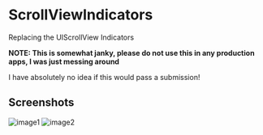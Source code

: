 ScrollViewIndicators
====================

Replacing the UIScrollView Indicators

**NOTE: This is somewhat janky, please do not use this in any production apps, I was just messing around**

I have absolutely no idea if this would pass a submission!

Screenshots
------
![image1](http://f.cl.ly/items/432p451Z0S1X3A072W3w/iOS%20Simulator%20Screen%20shot%20Apr%2017,%202013%204.26.00%20PM.png)
![image2](http://f.cl.ly/items/1o173D1b3R1X063x3v3q/iOS%20Simulator%20Screen%20shot%20Apr%2017,%202013%204.25.32%20PM.png)